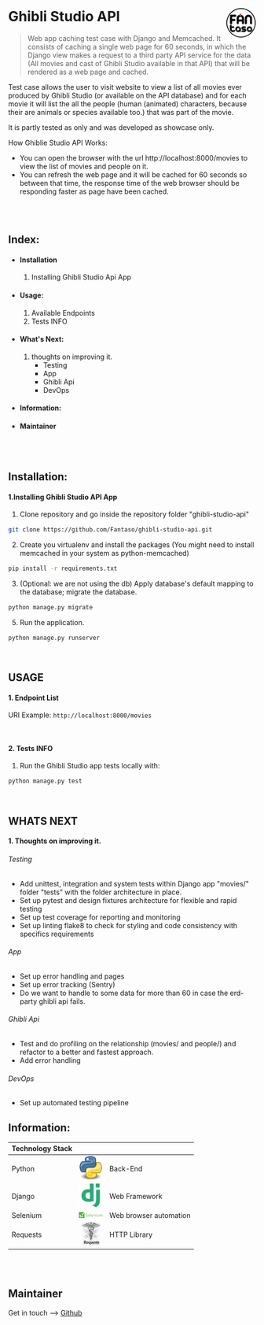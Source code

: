 <!-- logo -->
<a href="https://github.io/fantaso">
<img src="/readme/fantaso.png" align="right" />
</a>

<!-- header -->
<h1 style="text-align: left; margin-top:0px;">
  Ghibli Studio API
</h1>

> Web app caching test case with Django and Memcached. It consists of caching a single web page for 60 seconds, in which the Django view makes a request to a third party API service for the data (All movies and cast of Ghibli Studio available in that API) that will be rendered as a web page and cached.

<!-- build -->
<!-- [![Build Status][travis-image]][travis-link] -->




Test case allows the user to visit website to view a list of all movies ever produced by Ghibli Studio (or available on the API database) and for each movie it will list the all the people (human (animated) characters, because their are animals or species available too.) that was part of the movie.

It is partly tested as only and was developed as showcase only.




How Ghiblie Studio API Works:
- You can open the browser with the url http://localhost:8000/movies to view the list of movies and people on it.
- You can refresh the web page and it will be cached for 60 seconds so between that time, the response time of the web browser should be responding faster as page have been cached.        

<br><br>

## Index:
- #### Installation
    1. Installing Ghibli Studio Api App

- #### Usage:
    1. Available Endpoints
    2. Tests INFO

- #### What's Next:
    1. thoughts on improving it.
        - Testing
        - App
        - Ghibli Api
        - DevOps

- #### Information:
- #### Maintainer


<br><br>


## Installation:
#### 1.Installing Ghibli Studio API App

1. Clone repository and go inside the repository folder "ghibli-studio-api"
```sh
git clone https://github.com/Fantaso/ghibli-studio-api.git
```

2. Create you virtualenv and install the packages (You might need to install memcached in your system as python-memcached)
```sh
pip install -r requirements.txt
```

3. (Optional: we are not using the db) Apply database's default mapping to the database; migrate the database.
```sh
python manage.py migrate
```

5. Run the application.
```sh
python manage.py runserver
```


<br>

## USAGE
#### 1. Endpoint List
URI Example: `http://localhost:8000/movies`


<br>


#### 2. Tests INFO

1. Run the Ghibli Studio app tests locally with:
```sh
python manage.py test
```

<br>


## WHATS NEXT
#### 1. Thoughts on improving it.

###### Testing
- Add unittest, integration and system tests within Django app "movies/" folder "tests" with the folder architecture in place.  
- Set up pytest and design fixtures architecture for flexible and rapid testing
- Set up test coverage for reporting and monitoring
- Set up linting flake8 to check for styling and code consistency with specifics requirements

###### App
- Set up error handling and pages
- Set up error tracking (Sentry)
- Do we want to handle to some data for more than 60 in case the erd-party ghibli api fails.
 
###### Ghibli Api
- Test and do profiling on the relationship (movies/ and people/) and refactor to a better and fastest approach.
- Add error handling

###### DevOps
- Set up automated testing pipeline


## Information:
| Technology Stack |  |  |
| :- | :-: | :- |
| Python                    | ![back-end][python]                   | Back-End |
| Django                    | ![django][django]                     | Web Framework |
| Selenium                  | ![selenium][selenium]                  | Web browser automation |
| Requests                  | ![requests][requests]                 | HTTP Library |

<br><br>


## Maintainer
Get in touch -–> [Github][github-profile]



<!-- Links -->
<!-- Profiles -->
[github-profile]: https://github.com/fantaso/
[linkedin-profile]: https://www.linkedin.com/
[fantaso]: https://www.fantaso.de/
<!-- Extra -->


<!-- Repos -->
[github-repo]: https://github.com/Fantaso/ghibli-studio-api

<!-- Builds -->
[travis-link]: https://travis-ci.org/
[travis-image]: https://travis-ci.org/

<!-- images -->
[python]: readme/python.png
[django]: readme/django.png
[selenium]: readme/selenium.png
[requests]: readme/requests.jpg